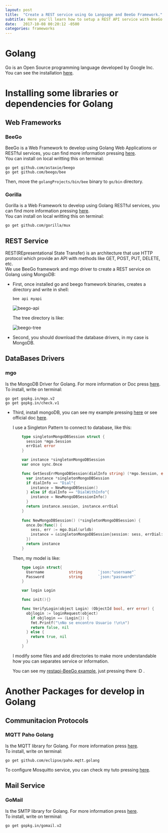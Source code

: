```yaml
---
layout: post
title:  "Create a REST service using Go Language and BeeGo Framework."
subtitle: Here you'll learn how to setup a REST API service with BeeGo Framework.
date:   2017-10-08 00:20:12 -0500
categories: frameworks
---
```

# Golang

Go is an Open Source programming language developed by Google Inc.  
You can see the installation [here](/programming-language/HelloWorld-Programming-Languages).

# Installing some libraries or dependencies for Golang

## Web Frameworks

### BeeGo

BeeGo is a Web Framework to develop using Golang Web Applications or RESTful services, you can find more information pressing [here](https://beego.me/).  
You can install on local writting this on terminal:

    go get github.com/astaxie/beego
    go get github.com/beego/bee

Then, move the `golangProjects/bin/bee` binary to `go/bin` directory.

### Gorilla

Gorilla is a Web Framework to develop using Golang RESTful services, you can find more information pressing [here](http://www.gorillatoolkit.org/).  
You can install on local writting this on terminal:

    go get github.com/gorilla/mux

## REST Service

REST(REpresentational State Transfer) is an architecture that use HTTP protocol which provide an API with methods like GET, POST, PUT, DELETE, etc.  
We use BeeGo framework and mgo driver to create a REST service on Golang using MongoDB:

* First, once installed go and beego framework binaries, creates a directory and write in shell:

      bee api myapi

  ![beego-api][newapi]

  The tree directory is like:
  
  ![beego-tree][treeapi]

* Second, you should download the database drivers, in my case is MongoDB.

## DataBases Drivers

### mgo

Is the MongoDB Driver for Golang. For more information or Doc press [here](https://labix.org/mgo).  
To install, write on terminal:

    go get gopkg.in/mgo.v2
    go get gopkg.in/check.v1

* Third, install mongoDB, you can see my example pressing [here][mongodbtuto] or see official doc [here](https://docs.mongodb.com/manual/).

  I use a Singleton Pattern to connect to database, like this:
  
  ```go
      type singletonMongoDBSession struct {
        session *mgo.Session
        errDial error
      }

      var instance *singletonMongoDBSession
      var once sync.Once

      func GetSessErrMongoDBSession(dialInfo string) (*mgo.Session, error){
        var instance *singletonMongoDBSession
        if dialInfo == "Dial"{
          instance = NewMongoDBSession()
        } else if dialInfo == "DialWithInfo"{
          instance = NewMongoDBSessionInfo()
        }
        return instance.session, instance.errDial
      }
      
      func NewMongoDBSession() (*singletonMongoDBSession) {
        once.Do(func() {
          sess, err := mgo.Dial(urldb)
          instance = &singletonMongoDBSession{session: sess, errDial: err}
        })
        return instance
      }
  ```
  Then, my model is like:
  
  ```go
      type Login struct{
        Username           string       `json:"username"`
        Password           string       `json:"password"`
      }

      var login Login

      func init(){}

      func VerifyLogin(object Login) (ObjectId bool, err error) {
        objlogin := loginRequest(object)
	      if objlogin == (Login{}) {
          fmt.Printf("\nNo se encontro Usuario !\n\n")
          return false, nil
        } else {
          return true, nil
        }
      }
  ```
  
  I modify some files and add directories to make more understandable how you can separates service or information.

  You can see my [restapi-BeeGo example][restapi-url], just pressing there :D .

# Another Packages for develop in Golang

## Communitacion Protocols

### MQTT Paho Golang

Is the MQTT library for Golang. For more information press [here](https://eclipse.org/paho/clients/golang/).  
To install, write on terminal:

    go get github.com/eclipse/paho.mqtt.golang

  To configure Mosquitto service, you can check my tuto pressing [here][mqtt-tuto].

## Mail Service

### GoMail

Is the SMTP library for Golang. For more information press [here](https://godoc.org/gopkg.in/gomail.v2).  
To install, write on terminal:

    go get gopkg.in/gomail.v2


[newapi]:          /assets/webApp/beego/beego-myapi.png
[treeapi]:         /assets/webApp/beego/beego-tree.png
[mongodbtuto]:     /database/Installing-MongoDB
[mqtt-tuto]:       /protocols/Setting-Up-a-MQTT-Service
[restapi-url]:     https://github.com/Jenazads/restfulapi-BeeGo
